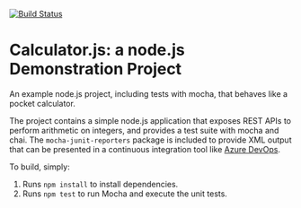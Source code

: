 [![Build Status](https://dev.azure.com/cabalicu0070/Integrating%20External%20Source%20Control%20with%20Azure%20Pipelines/_apis/build/status/cabalicu.calculator?branchName=master)](https://dev.azure.com/cabalicu0070/Integrating%20External%20Source%20Control%20with%20Azure%20Pipelines/_build/latest?definitionId=7&branchName=master)

Calculator.js: a node.js Demonstration Project
==============================================
An example node.js project, including tests with mocha, that behaves like
a pocket calculator.

The project contains a simple node.js application that exposes REST APIs
to perform arithmetic on integers, and provides a test suite with mocha
and chai.  The `mocha-junit-reporters` package is included to provide XML
output that can be presented in a continuous integration tool like
[Azure DevOps](https://azure.com/devops).

To build, simply:

1. Runs `npm install` to install dependencies.
2. Runs `npm test` to run Mocha and execute the unit tests.

